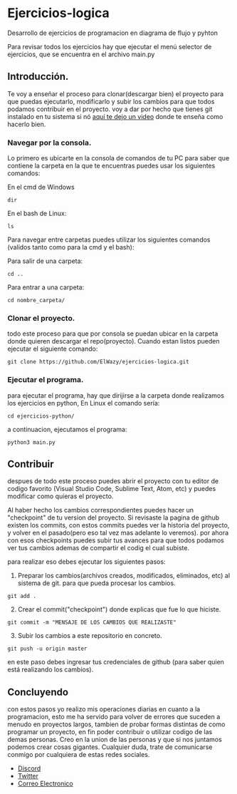 # Ejercicios-logica
Desarrollo de ejercicios de programacion en diagrama de flujo y pyhton

Para revisar todos los ejercicios hay que ejecutar el menú selector de ejercicios, que se encuentra en el archivo main.py

## Introducción.
Te voy a enseñar el proceso para clonar(descargar bien) el proyecto para que puedas ejecutarlo, modificarlo y subir los cambios para que todos podamos contribuir en el proyecto.
voy a dar por hecho que tienes git instalado en tu sistema si nó [aquí te dejo un video](https://youtu.be/x3ybMcIOjp0) donde te enseña como hacerlo bien.

### Navegar por la consola.
Lo primero es ubicarte en la consola de comandos de tu PC para saber que contiene la carpeta en la que te encuentras puedes usar los siguientes comandos:

En el cmd de Windows
```
dir
```
En el bash de Linux:
```
ls
```
Para navegar entre carpetas puedes utilizar los siguientes comandos (validos tanto como para la cmd y el bash):

Para salir de una carpeta:
```
cd ..
```
Para entrar a una carpeta:
```
cd nombre_carpeta/
```
### Clonar el proyecto.
todo este proceso para que por consola se puedan ubicar en la carpeta donde quieren descargar el repo(proyecto). Cuando estan listos pueden ejecutar el siguiente comando:
```
git clone https://github.com/ElWazy/ejercicios-logica.git
```
### Ejecutar el programa.
para ejecutar el programa, hay que dirijirse a la carpeta donde realizamos los
ejercicios en python, En Linux el comando sería:
```
cd ejercicios-python/
```
a continuacion, ejecutamos el programa:
```
python3 main.py
```
## Contribuir
despues de todo este proceso puedes abrir el proyecto con tu editor de codigo favorito (Visual Studio Code, Sublime Text, Atom, etc) y puedes modificar como quieras el proyecto.

Al haber hecho los cambios correspondientes puedes hacer un "checkpoint" de tu version del proyecto. Si revisaste la pagina de github existen los commits, con estos commits puedes ver la historia del proyecto, y volver en el pasado(pero eso tal vez mas adelante lo veremos). por ahora con esos checkpoints puedes subir tus avances para que todos podamos ver tus cambios ademas de compartir el codig el cual subiste.

para realizar eso debes ejecutar los siguientes pasos:
1. Preparar los cambios(archivos creados, modificados, eliminados, etc) al sistema de git. para que pueda procesar los cambios.
```
git add .
```
2. Crear el commit("checkpoint") donde explicas que fue lo que hiciste.
```
git commit -m "MENSAJE DE LOS CAMBIOS QUE REALIZASTE"
```
3. Subir los cambios a este repositorio en concreto.
```
git push -u origin master
```
en este paso debes ingresar tus credenciales de github (para saber quien está realizando los cambios).

## Concluyendo
con estos pasos yo realizo mis operaciones diarias en cuanto a la programacion, esto me ha servido para volver de errores que suceden a menudo en proyectos largos, tambien de probar formas distintas de como programar un proyecto, en fin poder contribuir o utilizar codigo de las demas personas. Creo en la union de las personas y que si nos juntamos podemos crear cosas gigantes. Cualquier duda, trate de comunicarse conmigo por cualquiera de estas redes sociales.
 * [Discord]()
 * [Twitter](https://twitter.com/ElCazy)
 * [Correo Electronico](santiago.fierro4@outlook.cl)

